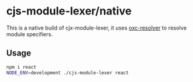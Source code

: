 # cjs-module-lexer/native

This is a native build of cjx-module-lexer, it uses [oxc-resolver](https://github.com/oxc-project/oxc-resolver) to resolve module specifiers.

## Usage

```bash
npm i react
NODE_ENV=development ./cjs-module-lexer react
```
